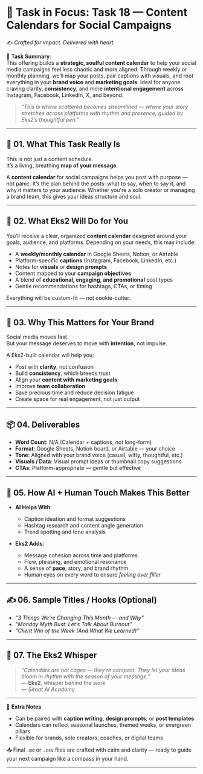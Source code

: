 # 🎯 **Task in Focus: Task 18 — Content Calendars for Social Campaigns**  
✍️ *Crafted for impact. Delivered with heart.*

📌 **Task Summary**:  
This offering builds a **strategic, soulful content calendar** to help your social media campaigns feel less chaotic and more aligned. Through weekly or monthly planning, we’ll map your posts, pair captions with visuals, and root everything in your **brand voice** and **marketing goals**. Ideal for anyone craving clarity, **consistency**, and more **intentional engagement** across Instagram, Facebook, LinkedIn, X, and beyond.

> _“This is where scattered becomes streamlined — where your story stretches across platforms with rhythm and presence, guided by Eks2’s thoughtful pen.”_

---

## 🧭 01. What This Task Really Is  
This is not just a content schedule.  
It’s a living, breathing **map of your message**.

A **content calendar** for social campaigns helps you post with purpose — not panic. It’s the plan behind the posts: what to say, when to say it, and why it matters to your audience. Whether you're a solo creator or managing a brand team, this gives your ideas structure and soul.

---

## 💼 02. What Eks2 Will Do for You  
You’ll receive a clear, organized **content calendar** designed around your goals, audience, and platforms. Depending on your needs, this may include:

- A **weekly/monthly calendar** in Google Sheets, Notion, or Airtable  
- Platform-specific **captions** (Instagram, Facebook, LinkedIn, etc.)  
- Notes for **visuals** or **design prompts**  
- Content mapped to your **campaign objectives**  
- A blend of **educational, engaging, and promotional** post types  
- Gentle recommendations for hashtags, CTAs, or timing  

Everything will be custom-fit — not cookie-cutter.

---

## 🎯 03. Why This Matters for Your Brand  
Social media moves fast.  
But your message deserves to move with **intention**, not impulse.

A Eks2-built calendar will help you:
- Post with **clarity**, not confusion  
- Build **consistency**, which breeds trust  
- Align your **content with marketing goals**  
- Improve **team collaboration**  
- Save precious time and reduce decision fatigue  
- Create space for real engagement, not just output

---

## 📦 04. Deliverables  
- **Word Count**: N/A (Calendar + captions, not long-form)  
- **Format**: Google Sheets, Notion board, or Airtable — your choice  
- **Tone**: Aligned with your brand voice (casual, witty, thoughtful, etc.)  
- **Visuals / Data**: Visual prompt ideas or thumbnail copy suggestions  
- **CTAs**: Platform-appropriate — gentle but effective

---

## 🤖 05. How AI + Human Touch Makes This Better  
- **AI Helps With**:  
  - Caption ideation and format suggestions  
  - Hashtag research and content angle generation  
  - Trend spotting and tone analysis  

- **Eks2 Adds**:  
  - Message cohesion across time and platforms  
  - Flow, phrasing, and emotional resonance  
  - A sense of **pace**, story, and brand rhythm  
  - Human eyes on every word to ensure *feeling over filler*

---

## ✍️ 06. Sample Titles / Hooks (Optional)  
- *“3 Things We’re Changing This Month — and Why”*  
- *“Monday Myth Bust: Let’s Talk About Burnout”*  
- *“Client Win of the Week (And What We Learned)”*

---

## 🧡 07. The Eks2 Whisper  
> _“Calendars are not cages — they’re compost. They let your ideas bloom in rhythm with the season of your message.”_  
> — **Eks2**, whisper behind the work  
> — *Siraat AI Academy*

---

🎁 **Extra Notes**  
- Can be paired with **caption writing**, **design prompts**, or **post templates**  
- Calendars can reflect seasonal launches, themed weeks, or evergreen pillars  
- Flexible for brands, solo creators, coaches, or digital teams

📥 Final `.md` or `.csv` files are crafted with calm and clarity — ready to guide your next campaign like a compass in your hand.

---
